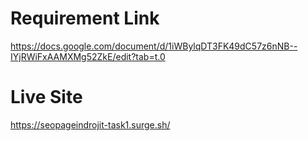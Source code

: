 # Requirement Link

https://docs.google.com/document/d/1iWBylqDT3FK49dC57z6nNB--IYjRWiFxAAMXMg52ZkE/edit?tab=t.0

 

# Live Site 
https://seopageindrojit-task1.surge.sh/
